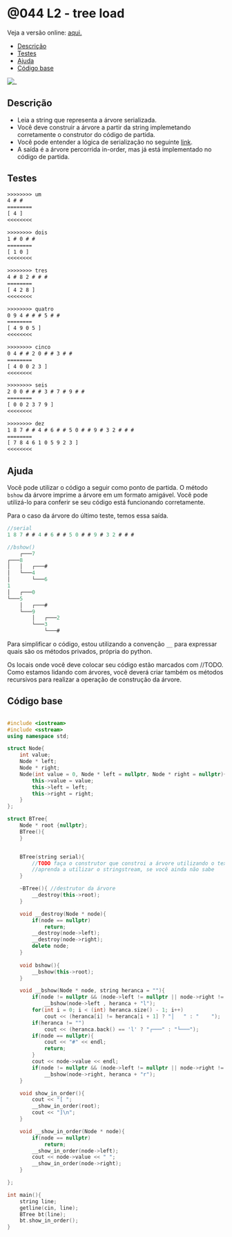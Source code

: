 # @044 L2 - tree load

Veja a versão online: [aqui.](https://github.com/qxcodeed/arcade/blob/master/base/044/Readme.md)

<!--TOC_BEGIN-->
- [Descrição](#descrição)
- [Testes](#testes)
- [Ajuda](#ajuda)
- [Código base](#código-base)
<!--TOC_END-->

![_](https://raw.githubusercontent.com/qxcodeed/arcade/master/base/044/cover.jpg)

## Descrição

- Leia a string que representa a árvore serializada.
- Você deve construir a árvore a partir da string implemetando corretamente o construtor do código de partida.
- Você pode entender a lógica de serialização no seguinte [link](https://www.geeksforgeeks.org/serialize-deserialize-binary-tree/).
- A saída é a árvore percorrida in-order, mas já está implementado no código de partida.

## Testes

```txt
>>>>>>>> um
4 # # 
========
[ 4 ]
<<<<<<<<

>>>>>>>> dois
1 # 0 # # 
========
[ 1 0 ]
<<<<<<<<

>>>>>>>> tres
4 # 8 2 # # # 
========
[ 4 2 8 ]
<<<<<<<<

>>>>>>>> quatro
0 9 4 # # # 5 # # 
========
[ 4 9 0 5 ]
<<<<<<<<

>>>>>>>> cinco
0 4 # # 2 0 # # 3 # # 
========
[ 4 0 0 2 3 ]
<<<<<<<<

>>>>>>>> seis
2 0 0 # # # 3 # 7 # 9 # # 
========
[ 0 0 2 3 7 9 ]
<<<<<<<<

>>>>>>>> dez
1 8 7 # # 4 # 6 # # 5 0 # # 9 # 3 2 # # # 
========
[ 7 8 4 6 1 0 5 9 2 3 ]
<<<<<<<<

```

## Ajuda

Você pode utilizar o código a seguir como ponto de partida. O método `bshow` da árvore imprime a árvore em um formato amigável. Você pode utilizá-lo para conferir se seu código está funcionando corretamente.

Para o caso da árvore do último teste, temos essa saída.

```c
//serial
1 8 7 # # 4 # 6 # # 5 0 # # 9 # 3 2 # # #

//bshow()
    ┌───7
┌───8
│   │   ┌───#
│   └───4
│       └───6
1
│   ┌───0
└───5
    │   ┌───#
    └───9
        │   ┌───2
        └───3
            └───#
```

Para simplificar o código, estou utilizando a convenção `__` para expressar quais são os métodos privados, própria do python.

Os locais onde você deve colocar seu código estão marcados com //TODO. Como estamos lidando com árvores, você deverá criar também os métodos recursivos para realizar a operação de construção da árvore.

## Código base

```cpp

#include <iostream>
#include <sstream>
using namespace std;

struct Node{
    int value;
    Node * left;
    Node * right;
    Node(int value = 0, Node * left = nullptr, Node * right = nullptr){
        this->value = value;
        this->left = left;
        this->right = right;
    }
};

struct BTree{
    Node * root {nullptr};
    BTree(){
    }


    BTree(string serial){
        //TODO faça o construtor que constroi a árvore utilizando o texto
        //aprenda a utilizar o stringstream, se você ainda não sabe
    }

    ~BTree(){ //destrutor da árvore
        __destroy(this->root);
    }

    void __destroy(Node * node){
        if(node == nullptr)
            return;
        __destroy(node->left);
        __destroy(node->right);
        delete node;
    }
    
    void bshow(){
        __bshow(this->root);
    }

    void __bshow(Node * node, string heranca = ""){
        if(node != nullptr && (node->left != nullptr || node->right != nullptr))
            __bshow(node->left , heranca + "l");
        for(int i = 0; i < (int) heranca.size() - 1; i++)
            cout << (heranca[i] != heranca[i + 1] ? "│   " : "    ");
        if(heranca != "")
            cout << (heranca.back() == 'l' ? "┌───" : "└───");
        if(node == nullptr){
            cout << "#" << endl;
            return;
        }
        cout << node->value << endl;
        if(node != nullptr && (node->left != nullptr || node->right != nullptr))
            __bshow(node->right, heranca + "r");
    }

    void show_in_order(){
        cout << "[ ";
        __show_in_order(root);
        cout << "]\n";
    }

    void __show_in_order(Node * node){
        if(node == nullptr)
            return;
        __show_in_order(node->left);
        cout << node->value << " ";
        __show_in_order(node->right);
    }

};

int main(){
    string line;
    getline(cin, line);
    BTree bt(line);
    bt.show_in_order();
}
```